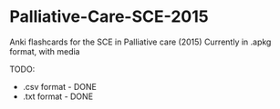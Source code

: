 # Palliative-Care-SCE-2015
Anki flashcards for the SCE in Palliative care (2015)
Currently in .apkg format, with media

TODO:
- .csv format - DONE
- .txt format - DONE
